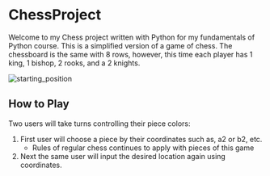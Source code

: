 # ChessProject
Welcome to my Chess project written with Python for my fundamentals of Python course. This is a simplified version of a game of chess. The chessboard is the same with 8 rows, however, this time each player has 1 king, 1 bishop, 2 rooks, and a 2 knights.

![starting_position](https://github.com/Emily-Tsui/ChessProject/assets/113730297/bdaebd0f-55f7-4865-b0e8-58527323088f)

## How to Play
Two users will take turns controlling their piece colors:

1. First user will choose a piece by their coordinates such as, a2 or b2, etc.
    - Rules of regular chess continues to apply with pieces of this game
2. Next the same user will input the desired location again using coordinates.
